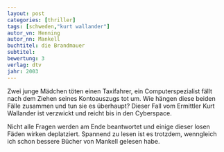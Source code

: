 ```yaml
---
layout: post
categories: [thriller]
tags: [schweden,"kurt wallander"]
autor_vn: Henning
autor_nn: Mankell
buchtitel: die Brandmauer
subtitel:
bewertung: 3
verlag: dtv
jahr: 2003
---
```


Zwei junge Mädchen töten einen Taxifahrer, ein Computerspezialist fällt nach dem Ziehen seines Kontoauszugs tot um. Wie hängen diese beiden Fälle zusammen und tun sie es überhaupt? Dieser Fall vom Ermittler Kurt Wallander ist verzwickt und reicht bis in den Cyberspace. 

Nicht alle Fragen werden am Ende beantwortet und einige dieser losen Fäden wirken deplatziert. Spannend zu lesen ist es trotzdem, wenngleich ich schon bessere Bücher von Mankell gelesen habe.
